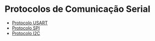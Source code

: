 # Protocolos de Comunicação Serial

- [Protocolo USART](https://github.com/CarlosG18/sd_dca0919/blob/main/conteudos/comunicacao_serial/usart.md)
- [Protocolo SPI](https://github.com/CarlosG18/sd_dca0919/blob/main/conteudos/comunicacao_serial/spi.md)
- [Protocolo I2C](https://github.com/CarlosG18/sd_dca0919/blob/main/conteudos/comunicacao_serial/i2c.md)